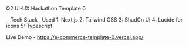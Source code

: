 Q2 UI-UX Hackathon 
Template 0

__Tech Stack__Used
1: Next.js
2: Tailwind CSS
3: ShadCn UI
4: Lucide for icons
5: Typescript





Live Demo - https://e-commerce-template-0.vercel.app/
